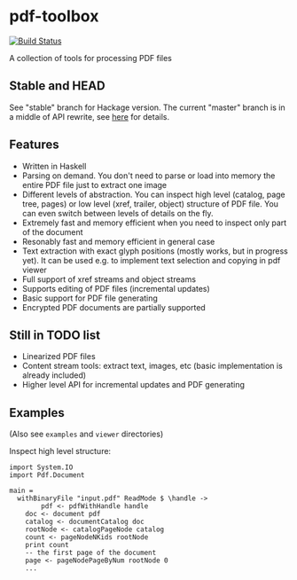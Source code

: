 pdf-toolbox
===========

[![Build Status](https://travis-ci.org/Yuras/pdf-toolbox.svg?branch=master)](https://travis-ci.org/Yuras/pdf-toolbox)

A collection of tools for processing PDF files

Stable and HEAD
---------------

See "stable" branch for Hackage version. The current "master" branch is in a middle of API
rewrite, see [here](http://blog.haskell-exists.com/yuras/posts/pdf-toolbox-release-future-api-changes-and-design-mistakes.html)
for details.


Features
--------

 * Written in Haskell
 * Parsing on demand. You don't need to parse or load into memory
the entire PDF file just to extract one image
 * Different levels of abstraction. You can inspect high level (catalog, page tree, pages)
or low level (xref, trailer, object) structure of PDF file.
You can even switch between levels of details on the fly.
 * Extremely fast and memory efficient when you need to inspect only part of the document
 * Resonably fast and memory efficient in general case
 * Text extraction with exact glyph positions (mostly works, but in progress yet).
It can be used e.g. to implement text selection and copying in pdf viewer
 * Full support of xref streams and object streams
 * Supports editing of PDF files (incremental updates)
 * Basic support for PDF file generating
 * Encrypted PDF documents are partially supported

Still in TODO list
------------------

 * Linearized PDF files
 * Content stream tools: extract text, images, etc (basic implementation is already included)
 * Higher level API for incremental updates and PDF generating

Examples
--------

(Also see `examples` and `viewer` directories)

Inspect high level structure:

	import System.IO
	import Pdf.Document

	main =
	  withBinaryFile "input.pdf" ReadMode $ \handle ->
            pdf <- pdfWithHandle handle
	    doc <- document pdf
	    catalog <- documentCatalog doc
	    rootNode <- catalogPageNode catalog
	    count <- pageNodeNKids rootNode
	    print count
	    -- the first page of the document
	    page <- pageNodePageByNum rootNode 0
	    ...
